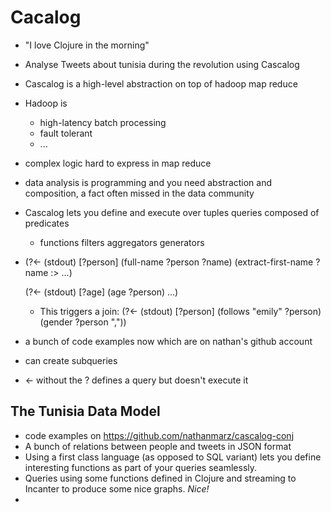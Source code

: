 # Cacalog
* "I love Clojure in the morning"
* Analyse Tweets about tunisia during the revolution using Cascalog
* Cascalog is a high-level abstraction on top of hadoop map reduce
* Hadoop is 
  * high-latency batch processing
  * fault tolerant
  * ...
* complex logic hard to express in map reduce
* data analysis is programming and you need abstraction and
  composition, a fact often missed in the data community
* Cascalog lets you define and execute over tuples queries composed of predicates
  * functions filters aggregators generators
* (?<- (stdout) [?person] (full-name ?person ?name)
  (extract-first-name ?name :> ...)
  
  (?<- (stdout) [?age] (age ?person) ...)
  * This triggers a join:
  (?<- (stdout) [?person] (follows "emily" ?person) (gender ?person
  ",")) 
* a bunch of code examples now  which are on nathan's github account
* can create subqueries
* <- without the ? defines a query but doesn't execute it

## The Tunisia Data Model
* code examples on https://github.com/nathanmarz/cascalog-conj
* A bunch of relations between people and tweets in JSON format
* Using a first class language (as opposed to SQL variant) lets you
  define interesting functions as part of your queries seamlessly.
* Queries using some functions defined in Clojure and streaming to
  Incanter to produce some nice graphs.  *Nice!*
* 
